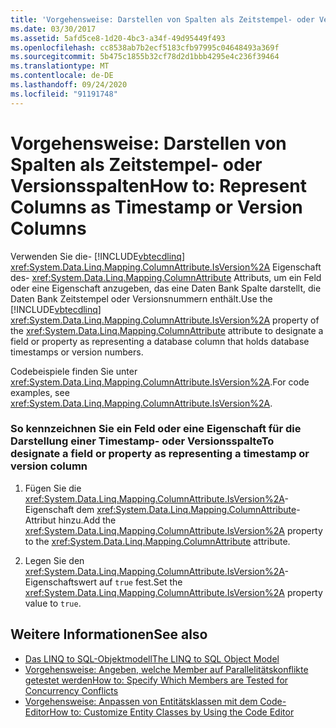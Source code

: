 ```yaml
---
title: 'Vorgehensweise: Darstellen von Spalten als Zeitstempel- oder Versionsspalten'
ms.date: 03/30/2017
ms.assetid: 5afd5ce8-1d20-4bc3-a34f-49d95449f493
ms.openlocfilehash: cc8538ab7b2ecf5183cfb97995c04648493a369f
ms.sourcegitcommit: 5b475c1855b32cf78d2d1bbb4295e4c236f39464
ms.translationtype: MT
ms.contentlocale: de-DE
ms.lasthandoff: 09/24/2020
ms.locfileid: "91191748"
---
```

# <a name="how-to-represent-columns-as-timestamp-or-version-columns"></a><span data-ttu-id="1d19e-102">Vorgehensweise: Darstellen von Spalten als Zeitstempel- oder Versionsspalten</span><span class="sxs-lookup"><span data-stu-id="1d19e-102">How to: Represent Columns as Timestamp or Version Columns</span></span>

<span data-ttu-id="1d19e-103">Verwenden Sie die- [!INCLUDE[vbtecdlinq](../../../../../../includes/vbtecdlinq-md.md)] <xref:System.Data.Linq.Mapping.ColumnAttribute.IsVersion%2A> Eigenschaft des- <xref:System.Data.Linq.Mapping.ColumnAttribute> Attributs, um ein Feld oder eine Eigenschaft anzugeben, das eine Daten Bank Spalte darstellt, die Daten Bank Zeitstempel oder Versionsnummern enthält.</span><span class="sxs-lookup"><span data-stu-id="1d19e-103">Use the [!INCLUDE[vbtecdlinq](../../../../../../includes/vbtecdlinq-md.md)] <xref:System.Data.Linq.Mapping.ColumnAttribute.IsVersion%2A> property of the <xref:System.Data.Linq.Mapping.ColumnAttribute> attribute to designate a field or property as representing a database column that holds database timestamps or version numbers.</span></span>  
  
 <span data-ttu-id="1d19e-104">Codebeispiele finden Sie unter <xref:System.Data.Linq.Mapping.ColumnAttribute.IsVersion%2A>.</span><span class="sxs-lookup"><span data-stu-id="1d19e-104">For code examples, see <xref:System.Data.Linq.Mapping.ColumnAttribute.IsVersion%2A>.</span></span>  
  
### <a name="to-designate-a-field-or-property-as-representing-a-timestamp-or-version-column"></a><span data-ttu-id="1d19e-105">So kennzeichnen Sie ein Feld oder eine Eigenschaft für die Darstellung einer Timestamp- oder Versionsspalte</span><span class="sxs-lookup"><span data-stu-id="1d19e-105">To designate a field or property as representing a timestamp or version column</span></span>  
  
1. <span data-ttu-id="1d19e-106">Fügen Sie die <xref:System.Data.Linq.Mapping.ColumnAttribute.IsVersion%2A>-Eigenschaft dem <xref:System.Data.Linq.Mapping.ColumnAttribute>-Attribut hinzu.</span><span class="sxs-lookup"><span data-stu-id="1d19e-106">Add the <xref:System.Data.Linq.Mapping.ColumnAttribute.IsVersion%2A> property to the <xref:System.Data.Linq.Mapping.ColumnAttribute> attribute.</span></span>  
  
2. <span data-ttu-id="1d19e-107">Legen Sie den <xref:System.Data.Linq.Mapping.ColumnAttribute.IsVersion%2A>-Eigenschaftswert auf `true` fest.</span><span class="sxs-lookup"><span data-stu-id="1d19e-107">Set the <xref:System.Data.Linq.Mapping.ColumnAttribute.IsVersion%2A> property value to `true`.</span></span>  
  
## <a name="see-also"></a><span data-ttu-id="1d19e-108">Weitere Informationen</span><span class="sxs-lookup"><span data-stu-id="1d19e-108">See also</span></span>

- [<span data-ttu-id="1d19e-109">Das LINQ to SQL-Objektmodell</span><span class="sxs-lookup"><span data-stu-id="1d19e-109">The LINQ to SQL Object Model</span></span>](the-linq-to-sql-object-model.md)
- [<span data-ttu-id="1d19e-110">Vorgehensweise: Angeben, welche Member auf Parallelitätskonflikte getestet werden</span><span class="sxs-lookup"><span data-stu-id="1d19e-110">How to: Specify Which Members are Tested for Concurrency Conflicts</span></span>](how-to-specify-which-members-are-tested-for-concurrency-conflicts.md)
- [<span data-ttu-id="1d19e-111">Vorgehensweise: Anpassen von Entitätsklassen mit dem Code-Editor</span><span class="sxs-lookup"><span data-stu-id="1d19e-111">How to: Customize Entity Classes by Using the Code Editor</span></span>](how-to-customize-entity-classes-by-using-the-code-editor.md)
